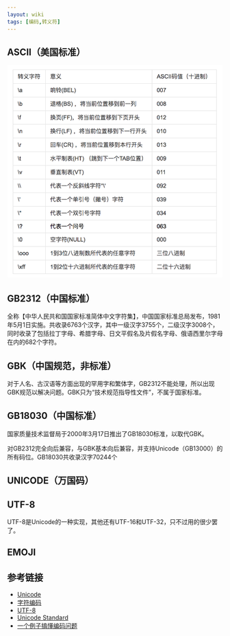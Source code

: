 ```yaml
---
layout: wiki
tags: [编码,转义符]
---
```


## ASCII（美国标准）

![](/media/img/language/ASCII_encode.png)

## GB2312（中国标准）

全称【中华人民共和国国家标准简体中文字符集】，中国国家标准总局发布，1981年5月1日实施。共收录6763个汉字，其中一级汉字3755个，二级汉字3008个，同时收录了包括拉丁字母、希腊字母、日文平假名及片假名字母、俄语西里尔字母在内的682个字符。

## GBK（中国规范，非标准）

对于人名、古汉语等方面出现的罕用字和繁体字，GB2312不能处理，所以出现GBK规范以解决问题。GBK只为“技术规范指导性文件”，不属于国家标准。

## GB18030（中国标准）

国家质量技术监督局于2000年3月17日推出了GB18030标准，以取代GBK。

对GB2312完全向后兼容，与GBK基本向后兼容，并支持Unicode（GB13000）的所有码位。GB18030共收录汉字70244个

## UNICODE（万国码）

## UTF-8

UTF-8是Unicode的一种实现，其他还有UTF-16和UTF-32，只不过用的很少罢了。

## EMOJI

## 参考链接

* [Unicode](https://zh.wikipedia.org/wiki/Unicode)
* [字符编码](https://www.liaoxuefeng.com/wiki/0014316089557264a6b348958f449949df42a6d3a2e542c000/001431664106267f12e9bef7ee14cf6a8776a479bdec9b9000)
* [UTF-8](https://zh.wikipedia.org/wiki/UTF-8)
* [Unicode Standard](http://unicode.org/standard/standard.html)
* [一个例子搞懂编码问题](https://bindog.github.io/blog/2014/12/16/python-coding/)
